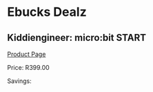 
# Ebucks Dealz
## Kiddiengineer: micro:bit START
[Product Page](https://www.ebucks.com/web/shop/productSelected.do?prodId=1190781245&catId=1190841123)

Price: R399.00

Savings: 


	